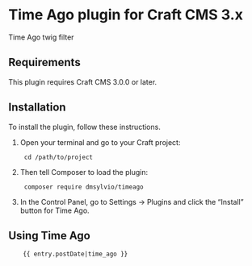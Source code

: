 # Time Ago plugin for Craft CMS 3.x

Time Ago twig filter

## Requirements

This plugin requires Craft CMS 3.0.0 or later.

## Installation

To install the plugin, follow these instructions.

1. Open your terminal and go to your Craft project:

        cd /path/to/project

2. Then tell Composer to load the plugin:

        composer require dmsylvio/timeago

3. In the Control Panel, go to Settings → Plugins and click the “Install” button for Time Ago.

## Using Time Ago

        {{ entry.postDate|time_ago }}